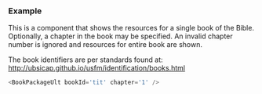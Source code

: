 
### Example

This is a component that shows the resources for a single book of the Bible. Optionally, a chapter in the book may be specified. An invalid chapter number is ignored and resources for entire book are shown.

The book identifiers are per standards found at:
http://ubsicap.github.io/usfm/identification/books.html

```js
<BookPackageUlt bookId='tit' chapter='1' />
```


